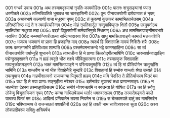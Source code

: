 001    गन्धर्व उवाच
001a	अथ तस्यामदृश्यायां नृपतिः काममोहितः
001c	पातनः शत्रुसङ्घानां पपात धरणीतले
002a	तस्मिन्निपतिते भूमावथ सा चारुहासिनी
002c	पुनः पीनायतश्रोणी दर्शयामास तं नृपम्
003a	अथाबभाषे कल्याणी वाचा मधुरया नृपम्
003c	तं कुरूणां कुलकरं कामाभिहतचेतसम्
004a	उत्तिष्ठोत्तिष्ठ भद्रं ते न त्वमर्हस्यरिन्दम
004c	मोहं नृपतिशार्दूल गन्तुमाविष्कृतः क्षितौ
005a	एवमुक्तोऽथ नृपतिर्वाचा मधुरया तदा
005c	ददर्श विपुलश्रोणीं तामेवाभिमुखे स्थिताम्
006a	अथ तामसितापाङ्गीमाबभाषे नराधिपः
006c	मन्मथाग्निपरीतात्मा सन्दिग्धाक्षरया गिरा
007a	साधु मामसितापाङ्गे कामार्तं मत्तकाशिनि
007c	भजस्व भजमानं मां प्राणा हि प्रजहन्ति माम्
008a	त्वदर्थं हि विशालाक्षि मामयं निशितैः शरैः
008c	कामः कमलगर्भाभे प्रतिविध्यन्न शाम्यति
009a	ग्रस्तमेवमनाक्रन्दे भद्रे काममहाहिना
009c	सा त्वं पीनायतश्रोणि पर्याप्नुहि शुभानने
010a	त्वय्यधीना हि मे प्राणाः किन्नरोद्गीतभाषिणि
010c	चारुसर्वानवद्याङ्गि पद्मेन्दुसदृशानने
011a	न ह्यहं त्वदृते भीरु शक्ष्ये जीवितुमात्मना
011c	तस्मात्कुरु विशालाक्षि मय्यनुक्रोशमङ्गने
012a	भक्तं मामसितापाङ्गे न परित्यक्तुमर्हसि
012c	त्वं हि मां प्रीतियोगेन त्रातुमर्हसि भामिनि
013a	गान्धर्वेण च मां भीरु विवाहेनैहि सुन्दरि
013c	विवाहानां हि रम्भोरु गान्धर्वः श्रेष्ठ उच्यते
014    तपत्युवाच
014a	नाहमीशात्मनो राजन्कन्या पितृमती ह्यहम्
014c	मयि चेदस्ति ते प्रीतिर्याचस्व पितरं मम
015a	यथा हि ते मया प्राणाः सङ्गृहीता नरेश्वर
015c	दर्शनादेव भूयस्त्वं तथा प्राणान्ममाहरः
016a	न चाहमीशा देहस्य तस्मान्नृपतिसत्तम
016c	समीपं नोपगच्छामि न स्वतन्त्रा हि योषितः
017a	का हि सर्वेषु लोकेषु विश्रुताभिजनं नृपम्
017c	कन्या नाभिलषेन्नाथं भर्तारं भक्तवत्सलम्
018a	तस्मादेवङ्गते काले याचस्व पितरं मम
018c	आदित्यं प्रणिपातेन तपसा नियमेन च
019a	स चेत्कामयते दातुं तव मामरिमर्दन
019c	भविष्याम्यथ ते राजन्सततं वशवर्तिनी
020a	अहं हि तपती नाम सावित्र्यवरजा सुता
020c	अस्य लोकप्रदीपस्य सवितुः क्षत्रियर्षभ
